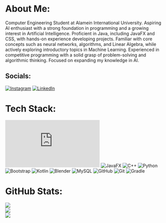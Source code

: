 # About Me:
Computer Engineering Student at Alamein International University. Aspiring AI enthusiast with a strong foundation in programming and a growing interest in Artificial Intelligence. Proficient in Java, including JavaFX and CSS, with hands-on experience developing projects. Familiar with core concepts such as neural networks, algorithms, and Linear Algebra, while actively exploring introductory topics in Machine Learning. Experienced in competitive programming with a solid grasp of problem-solving and algorithmic thinking. Focused on expanding my knowledge in AI.


## Socials:
[![Instagram](https://img.shields.io/badge/Instagram-%23E4405F.svg?logo=Instagram&logoColor=white)](https://instagram.com/ammar_keon) [![LinkedIn](https://img.shields.io/badge/LinkedIn-%230077B5.svg?logo=linkedin&logoColor=white)](https://linkedin.com/in/ammarkeon) 

# Tech Stack:
![Java](https://www.java.com/en/download/help/whatis_java.html)
![JavaFX](https://img.shields.io/badge/javafx-%23FF0000.svg?style=for-the-badge&logo=javafx&logoColor=white)
![C++](https://img.shields.io/badge/c++-%2300599C.svg?style=for-the-badge&logo=c%2B%2B&logoColor=white)
![Python](https://img.shields.io/badge/python-3670A0?style=for-the-badge&logo=python&logoColor=ffdd54)
![Bootstrap](https://img.shields.io/badge/bootstrap-%238511FA.svg?style=for-the-badge&logo=bootstrap&logoColor=white)
![Kotlin](https://img.shields.io/badge/kotlin-%237F52FF.svg?style=for-the-badge&logo=kotlin&logoColor=white)
![Blender](https://img.shields.io/badge/blender-%23F5792A.svg?style=for-the-badge&logo=blender&logoColor=white)
![MySQL](https://img.shields.io/badge/mysql-4479A1.svg?style=for-the-badge&logo=mysql&logoColor=white)
![GitHub](https://img.shields.io/badge/github-%23121011.svg?style=for-the-badge&logo=github&logoColor=white)
![Git](https://img.shields.io/badge/git-%23F05033.svg?style=for-the-badge&logo=git&logoColor=white)
![Gradle](https://img.shields.io/badge/Gradle-02303A.svg?style=for-the-badge&logo=Gradle&logoColor=white)
# GitHub Stats:
![](https://github-readme-stats.vercel.app/api?username=AmmarKeon&theme=dark&hide_border=false&include_all_commits=false&count_private=false)<br/>
![](https://github-readme-streak-stats.herokuapp.com/?user=AmmarKeon&theme=dark&hide_border=false)<br/>
![](https://github-readme-stats.vercel.app/api/top-langs/?username=AmmarKeon&theme=dark&hide_border=false&include_all_commits=false&count_private=false&layout=compact)

